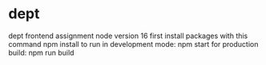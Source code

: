 # dept
dept frontend assignment
node version 16
first install packages with this command
npm install
to run in development mode:
npm start
for production build:
npm run build
 
